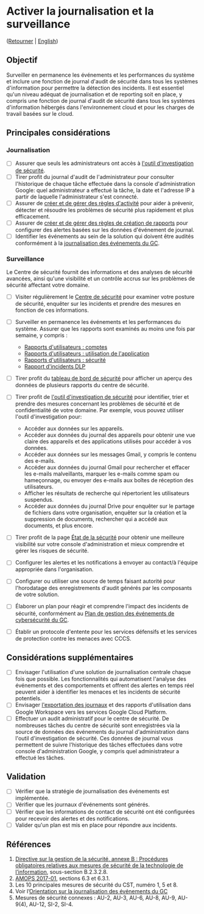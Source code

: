 # Activer la journalisation et la surveillance
([Retourner](/README.md#mesures-de-sécurité-dinformatique-en-nuage-du-gc-pour-google-workspace) | [English](/EN/04_Enable-Logging-and-Monitoring.md))

## Objectif

Surveiller en permanence les événements et les performances du système et inclure une fonction de journal d'audit de sécurité dans tous les systèmes d'information pour permettre la détection des incidents. Il est essentiel qu'un niveau adéquat de journalisation et de reporting soit en place, y compris une fonction de journal d'audit de sécurité dans tous les systèmes d'information hébergés dans l'environnement cloud et pour les charges de travail basées sur le cloud.

## Principales considérations

### Journalisation

* [ ] Assurer que seuls les administrateurs ont accès à [l'outil d'investigation de sécurité](https://support.google.com/a/answer/7575955?hl=fr).
* [ ] Tirer profit du journal d'audit de l'administrateur pour consulter l'historique de chaque tâche effectuée dans la console d'administration Google: quel administrateur a effectué la tâche, la date et l'adresse IP à partir de laquelle l'administrateur s'est connecté.
* [ ] Assurer de [créer et de gérer des règles d'activité](https://support.google.com/a/answer/9275024?hl=fr) pour aider à prévenir, détecter et résoudre les problèmes de sécurité plus rapidement et plus efficacement.
* [ ] Assurer de [créer et de gérer des règles de création de rapports](https://support.google.com/a/answer/9908423?hl=fr) pour configurer des alertes basées sur les données d'événement de journal.
* [ ] Identifier les événements au sein de la solution qui doivent être audités conformément à la [journalisation des événements du GC](https://www.gcpedia.gc.ca/gcwiki/images/e/e3/GC_Event_Logging_Strategy.pdf).

### Surveillance

Le Centre de sécurité fournit des informations et des analyses de sécurité avancées, ainsi qu'une visibilité et un contrôle accrus sur les problèmes de sécurité affectant votre domaine.

* [ ] Visiter régulièrement le [Centre de sécurité](https://support.google.com/a/answer/7492003?hl=fr) pour examiner votre posture de sécurité, enquêter sur les incidents et prendre des mesures en fonction de ces informations.
* [ ] Surveiller en permanence les événements et les performances du système. Assurer que les rapports sont examinés au moins une fois par semaine, y compris :
  * [Rapports d'utilisateurs : comptes](https://support.google.com/a/answer/4580176?hl=fr)
  * [Rapports d'utilisateurs : utilisation de l'application](https://support.google.com/a/answer/4579578?hl=fr&ref_topic=9026833)
  * [Rapports d'utilisateurs : sécurité](https://support.google.com/a/answer/6000269?hl=fr&ref_topic=9026833)
  * [Rapport d'incidents DLP](https://support.google.com/a/answer/9304818?hl=fr&ref_topic=7492004)

* [ ] Tirer profit du [tableau de bord de sécurité](https://support.google.com/a/answer/7492534?hl=fr&ref_topic=7492004) pour afficher un aperçu des données de plusieurs rapports du centre de sécurité.
* [ ] Tirer profit de [l'outil d'investigation de sécurité](https://support.google.com/a/answer/7575955?hl=fr) pour identifier, trier et prendre des mesures concernant les problèmes de sécurité et de confidentialité de votre domaine. Par exemple, vous pouvez utiliser l'outil d'investigation pour:
  * Accéder aux données sur les appareils.
  * Accéder aux données du journal des appareils pour obtenir une vue claire des appareils et des applications utilisés pour accéder à vos données.
  * Accéder aux données sur les messages Gmail, y compris le contenu des e-mails.
  * Accéder aux données du journal Gmail pour rechercher et effacer les e-mails malveillants, marquer les e-mails comme spam ou hameçonnage, ou envoyer des e-mails aux boîtes de réception des utilisateurs.
  * Afficher les résultats de recherche qui répertorient les utilisateurs suspendus.
  * Accéder aux données du journal Drive pour enquêter sur le partage de fichiers dans votre organisation, enquêter sur la création et la suppression de documents, rechercher qui a accédé aux documents, et plus encore.
* [ ] Tirer profit de la page [État de la sécurité](https://support.google.com/a/answer/7492705?hl=fr) pour obtenir une meilleure visibilité sur votre console d'administration et mieux comprendre et gérer les risques de sécurité.
* [ ] Configurer les alertes et les notifications à envoyer au contact/à l'équipe appropriée dans l'organisation.
* [ ] Configurer ou utiliser une source de temps faisant autorité pour l'horodatage des enregistrements d'audit générés par les composants de votre solution.
* [ ] Élaborer un plan pour réagir et comprendre l'impact des incidents de sécurité, conformément au [Plan de gestion des événements de cybersécurité du GC](https://www.canada.ca/fr/secretariat-conseil-tresor/services/acces-information-protection-reseignements-personnels/gestion-securite-identite/plan-gestion-evenements-cybersecurite-gouvernement-canada.html).
* [ ] Établir un protocole d'entente pour les services défensifs et les services de protection contre les menaces avec CCCS.

## Considérations supplémentaires

* [ ] Envisager l'utilisation d'une solution de journalisation centrale chaque fois que possible. Les fonctionnalités qui automatisent l'analyse des événements et des comportements et offrent des alertes en temps réel peuvent aider à identifier les menaces et les incidents de sécurité potentiels.
* [ ] Envisager [l'exportation des journaux](https://support.google.com/a/answer/9320190?hl=fr) et des rapports d'utilisation dans Google Workspace vers les services Google Cloud Platform.
* [ ] Effectuer un audit administratif pour le centre de sécurité. De nombreuses tâches du centre de sécurité sont enregistrées via la source de données des événements du journal d'administration dans l'outil d'investigation de sécurité. Ces données de journal vous permettent de suivre l'historique des tâches effectuées dans votre console d'administration Google, y compris quel administrateur a effectué les tâches.

## Validation

* [ ] Vérifier que la stratégie de journalisation des événements est implémentée.
* [ ] Vérifier que les journaux d'événements sont générés.
* [ ] Vérifier que les informations de contact de sécurité ont été configurées pour recevoir des alertes et des notifications.
* [ ] Valider qu'un plan est mis en place pour répondre aux incidents.

## Références

1. [Directive sur la gestion de la sécurité, annexe B : Procédures obligatoires relatives aux mesures de sécurité de la technologie de l’information](https://www.tbs-sct.canada.ca/pol/doc-fra.aspx?id=32611), sous-section B.2.3.2.8.
2. [AMOPS 2017-01](https://www.canada.ca/en/treasury-board-secretariat/services/access-information-privacy/security-identity-management/direction-secure-use-commercial-cloud-services-spin.html), sections 6.3 et 6.3.1.
3. Les 10 principales mesures de sécurité du CST, numéro 1, 5 et 8.
4. Voir l’[Orientation sur la journalisation des événements du GC](https://www.gcpedia.gc.ca/gcwiki/images/e/e3/GC_Event_Logging_Strategy.pdf)
5. Mesures de sécurité connexes : AU-2, AU-3, AU-6, AU-8, AU-9, AU-9(4), AU-12, SI-2, SI-4.



